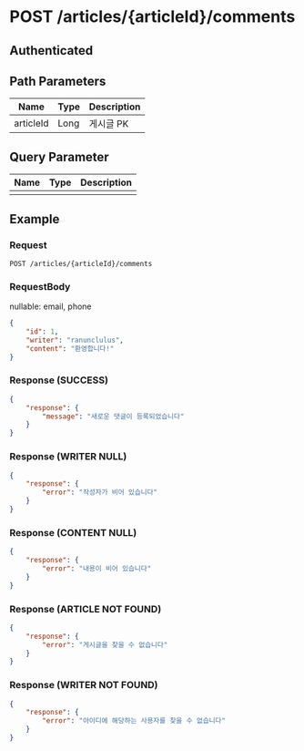 # POST /articles/{articleId}/comments
## Authenticated

## Path Parameters

| Name | Type | Description |
| --- | --- | --- |
| articleId | Long | 게시글 PK |

## Query Parameter

| Name | Type | Description |
| --- | --- | --- |
|  |  |  |

## Example

### Request

```
POST /articles/{articleId}/comments
```

### RequestBody

nullable: email, phone

```json
{
    "id": 1,
    "writer": "ranunclulus",
    "content": "환영합니다!"
}
```

### Response (SUCCESS)

```json
{
    "response": {
        "message": "새로운 댓글이 등록되었습니다"
    }
}
```

### Response (WRITER NULL)

```json
{
    "response": {
        "error": "작성자가 비어 있습니다"
    }
}
```

### Response (CONTENT NULL)

```json
{
    "response": {
        "error": "내용이 비어 있습니다"
    }
}
```

### Response (ARTICLE NOT FOUND)

```json
{
    "response": {
        "error": "게시글을 찾을 수 없습니다"
    }
}
```

### Response (WRITER NOT FOUND)

```json
{
    "response": {
        "error": "아이디에 해당하는 사용자를 찾을 수 없습니다"
    }
}
```